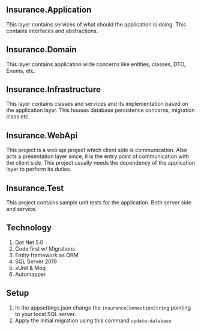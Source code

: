 ## Insurance.Application

This layer contains services of what should the application is doing. This contains interfaces and abstractions.

## Insurance.Domain

This layer contains application wide concerns like entities, classes, DTO, Enums, etc.

## Insurance.Infrastructure

This layer contains classes and services and its implementation based on the application layer. This houses database persistence concerns, migration class etc.

## Insurance.WebApi

This project is a web api project which client side is communication. Also acts a presentation layer since, it is the entry point of communication with the client side. This project usually needs the dependency of the application layer to perform its duties.

## Insurance.Test

This project contains sample unit tests for the application. Both server side and service.

## Technology

1. Dot Net 5.0
2. Code first w/ Migrations
3. Entity framework as ORM
4. SQL Server 2019
5. xUnit & Moq
6. Automapper


## Setup

1. In the appsettings.json change the `insuranceConnectionString` pointing to your local SQL server.
2. Apply the Initial migration using this command  `update-database`
